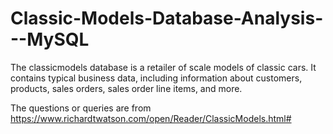 # Classic-Models-Database-Analysis---MySQL

The classicmodels database is a retailer of scale models of classic cars. It contains typical business data, including information about customers, products, sales orders, sales order line items, and more.

The questions or queries are from https://www.richardtwatson.com/open/Reader/ClassicModels.html#

